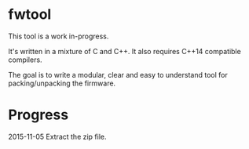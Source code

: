 # fwtool

This tool is a work in-progress.

It's written in a mixture of C and C++. It also requires C++14 compatible compilers.

The goal is to write a modular, clear and easy to understand tool for packing/unpacking the firmware.

# Progress

2015-11-05 Extract the zip file.
